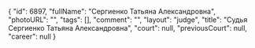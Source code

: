 {
    "id": 6897,
    "fullName": "Сергиенко Татьяна Александровна",
    "photoURL": "",
    "tags": [],
    "comment": "",
    "layout": "judge",
    "title": "Судья Сергиенко Татьяна Александровна",
    "court": null,
    "previousCourt": null,
    "career": null
}